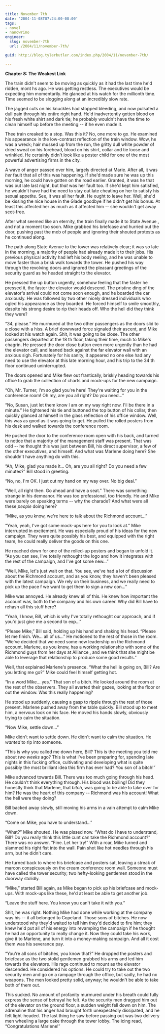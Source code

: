 ```yaml
---

title: November 7th
date: '2004-11-08T07:24:00-08:00'
tags:
- novel
- nanowrimo
engineer:
  slug: november-7th
  url: /2004/11/november-7th/

guid: http://blog.tylerbutler.com/index.php/2004/11/november-7th/

---
```


**Chapter 8: The Weakest Link**

The train didn't seem to be moving as quickly as it had the last time he'd
ridden, mont hs ago. He was getting restless. The executives would be
expecting him momentarily. He glanced at his watch for the millionth time.
Time seemed to be slogging along at an incredibly slow rate.

The jagged cuts on his knuckles had stopped bleeding, and now pulsated a
dull pain through his entire right hand. He'd inadvertently gotten blood on
his fresh white shirt and dark tie; he probably wouldn't have the time to
clean himself up before the meeting -- if he even made it.

Thee train creaked to a stop. Was this it? No, one more to go. He examined
his appearance in the low-contrast reflection of the train window. Wow, he was
a wreck; hair mussed up from the run, the gritty dull white powder of dried
sweat on his forehead, blood on his shirt, collar and tie loose and wrinkled.
He certainly didn't look like a poster child for one of the most powerful
advertising firms in the city.

A wave of anger passed over him, largely directed at Marie. After all, it
was _her_ fault that all of this was happening. If she'd made sure he was up
this morning, he could have gotten on the road earlier. Granted, it was he
that was out late last night, but _that_ was her fault too. If she'd kept him
satisfied, he wouldn't have had the need to stay out late cheating on her to
satisfy his sexual appetite. See, it was all her fault. He ought to leave her.
Well, she'd be kissing the nice house in the Glade goodbye if he didn't get
his bonus. At least this affected her as much as it affected him -- she
wouldn't get away scot-free.

After what seemed like an eternity, the train finally made it to State
Avenue , and not a moment too soon. Mike grabbed his briefcase and hurried out
the door, pushing past the mob of people and ignoring their shouted protests
as he continued along.

The path along State Avenue to the tower was relatively clear; it was so
late in the morning, a majority of people had already made it to their jobs.
His previous physical activity had left his body reeling, and he was unable to
move faster than a brisk walk towards the tower. He pushed his way through the
revolving doors and ignored the pleasant greetings of the security guard as he
headed straight to the elevator.

He pressed the up button urgently, somehow feeling that the faster he
pressed it, the faster the elevator would descend. The pristine ding of the
elevator's arrival could not come soon enough, and he boarded the car
anxiously. He was followed by two other nicely dressed individuals who ogled
his appearance as they boarded. He forced himself to smile smoothly, despite
his strong desire to rip their heads off. Who the hell did they think they
were?

“34, please.” He murmured at the two other passengers as the doors slid to a
close with a hiss. A brief downward force signaled their ascent, and Mike
looked at his watch again. Shit, it was going to be close. The other
passengers departed at the 18 th floor, taking their time, much to Mike's
chagrin. He pressed the door close button even more urgently than he had the
elevator call, and leaned back against the far elevator wall with an anxious
sigh. Fortunately for his sanity, it appeared no one else had any need to use
the elevator at this late morning hour, and his trip to the 34 th floor
continued uninterrupted.

The doors opened and Mike flew out frantically, briskly heading towards his
office to grab the collection of charts and mock-ups for the new campaign.

“Oh, Mr. Turner, I'm so glad you're here! They're waiting for you in the
conference room! Oh my, are you all right? Do you need...”

“No, Susan, just let them know I am on my way right now. I'll be there in a
minute.” He tightened his tie and buttoned the top button of his collar, then
quickly glanced at himself in the glass reflection of his office window. Well,
this was as good as it was going to get. He pulled the rolled posters from his
desk and walked towards the conference room.

He pushed the door to the conference room open with his back, and turned to
notice that a majority of the management staff was present. That was odd -- he
thought this was just between Bill, his direct supervisor, a few of the other
executives, and himself. And what was Marlene doing here? She shouldn't have
anything do with this.

“Ah, Mike, glad you made it... Oh, are you all right? Do you need a few
minutes?” Bill stood in greeting.

“No, no, I'm OK. I just cut my hand on my way over. No big deal.”

“Well, all right then. Go ahead and have a seat.” There was something
strange in his demeanor. He was too professional, too friendly. He and Mike
were barely on speaking terms -- why the charade? And what were all these
_people_ doing here?

“Mike, as you know, we're here to talk about the Richmond account...”

“Yeah, yeah, I've got some mock-ups here for you to look at.” Mike
interrupted in excitement. He was especially proud of his ideas for the new
campaign. They were quite possibly his best, and equipped with the right team,
he could really deliver the goods on this one.

He reached down for one of the rolled-up posters and began to unfold it. “As
you can see, I've totally rethought the logo and how it integrates with the
rest of the campaign, and I've got some new...”

“Well, Mike, let's just wait on that. You see, we've had a lot of discussion
about the Richmond account, and as you know, they haven't been pleased with
the latest campaign. We rely on their business, and we really need to pick up
the pace f we want to get them to sign a new con...”

Mike was annoyed. He already knew all of this. He knew how important the
account was, both to the company and his own career. Why did Bill have to
rehash all this stuff here?

“Yeah, I know, Bill, which is why I've totally rethought our approach, and
if you'd just give me a second to exp...”

“Please Mike,” Bill said, holding up his hand and shaking his head. “Please
let me finish. We... all of us...” He motioned to the rest of those in the
room. “We've decided that we need some new leadership on the Richmond account.
Marlene, as you know, has a working relationship with some of the Richmond
guys from her days at Alliance , and we think that she might be able to
leverage that relationship to produce some good results.”

Well, that explained Marlene's presence. “What the hell is going on, Bill?
Are you letting me go?” Mike could feel himself getting hot.

“In a word Mike... yes.” That son of a bitch. He looked around the room at
the rest of the observers. They all averted their gazes, looking at the floor
or out the window. Was this really happening?

He stood up suddenly, causing a gasp to ripple through the rest of those
present. Marlene pushed away from the table quickly. Bill stood up to meet
him, a nervous look on his face. He moved his hands slowly, obviously trying
to calm the situation.

“Now Mike, settle down...”

Mike didn't want to settle down. He didn't want to calm the situation. He
_wanted_ to rip into someone.

“This is why you called me down here, Bill? This is the meeting you told me
about _two weeks_ ago? This is what I've been preparing for, spending late
nights in this fucking office, cultivating and developing what is quite
possibly the most brilliant idea this firm has ever had? You son of a bitch!”

Mike advanced towards Bill. There was too much going through his head. He
couldn't think everything through. His blood was boiling! Did they honestly
think that Marlene, that _bitch_, was going to be able to take over for him?
He was the heart of this company -- Richmond was his account! What the hell
were they doing?

Bill backed away slowly, still moving his arms in a vain attempt to calm
Mike down.

“Come on Mike, you have to understand...”

“What?” Mike shouted. He was pissed now. “What do I have to understand,
Bill? Do you really think this little cunt can take the Richmond account?”
There was no answer. “Fine. Let her try!” With a roar, Mike turned and slammed
his right fist into the wall. Pain shot like hot needles through his arm, but
he didn't care.

He turned back to where his briefcase and posters sat, leaving a streak of
maroon conspicuously on the cream conference room wall. Someone must have
called the tower security; two hefty-looking gentlemen stood in the doorway
stolidly.

“Mike,” started Bill again, as Mike began to pick up his briefcase and mock-
ups. With mock-ups like these, he'd at least be able to get another job.

“Leave the stuff here. You know you can't take it with you.”

Shit, he was right. Nothing Mike had done while working at the company was
his -- it all belonged to Copeland. Those sons of bitches. He now understood
why they'd waited to tell him they'd decided to fire him; they knew he'd put
all of his energy into revamping the campaign if he thought he had an
opportunity to really change it. Now they could take his work, give it to
Marlene, and turn it into a money-making campaign. And all it cost them was
his severance pay.

“You're all sons of bitches, you know that?” He dropped the posters and
briefcase as the two stolid gentlemen grabbed his arms and led him towards the
elevators. His rage continued to mount as the elevator descended. He
considered his options. He could try to take out the two security men and go
on a rampage through the office, but sadly, he had no weapons. The men looked
pretty solid, anyway; he wouldn't be able to take both of them out.

This sucked. No amount of profanity murmured under his breath could fully
express the sense of betrayal he felt. As the security men dragged him out of
the elevator on the ground floor, a sudden weight fell down on him. The
adrenaline that his anger had brought forth unexpectedly dissipated, and he
felt light-headed. The last thing he saw before passing out was two delivery
men wheeling a large cake through the tower lobby. The icing read,
“Congratulations Marlene!”

